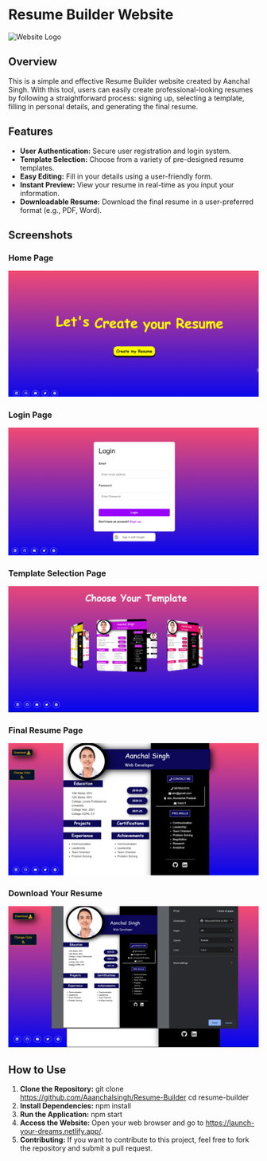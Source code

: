 # Resume Builder Website

![Website Logo](link-to-logo.png)

## Overview

This is a simple and effective Resume Builder website created by Aanchal Singh. With this tool, users can easily create professional-looking resumes by following a straightforward process: signing up, selecting a template, filling in personal details, and generating the final resume.

## Features

- **User Authentication:** Secure user registration and login system.
- **Template Selection:** Choose from a variety of pre-designed resume templates.
- **Easy Editing:** Fill in your details using a user-friendly form.
- **Instant Preview:** View your resume in real-time as you input your information.
- **Downloadable Resume:** Download the final resume in a user-preferred format (e.g., PDF, Word).

## Screenshots

### Home Page
![Home Page](screenshots/1.png)

### Login Page
![Login Page](screenshots/5.png)

### Template Selection Page
![Template Selection Page](screenshots/2.png)

### Final Resume Page
![Final Resume Page](screenshots/3.png)

### Download Your Resume
![Download Your Resume](screenshots/4.png)

## How to Use

1. **Clone the Repository:**
   git clone https://github.com/Aaanchalsingh/Resume-Builder
   cd resume-builder
2. **Install Dependencies:**
    npm install
3. **Run the Application:**
    npm start
4. **Access the Website:**
    Open your web browser and go to https://launch-your-dreams.netlify.app/.
5. **Contributing:**
    If you want to contribute to this project, feel free to fork the repository and submit a pull request.
